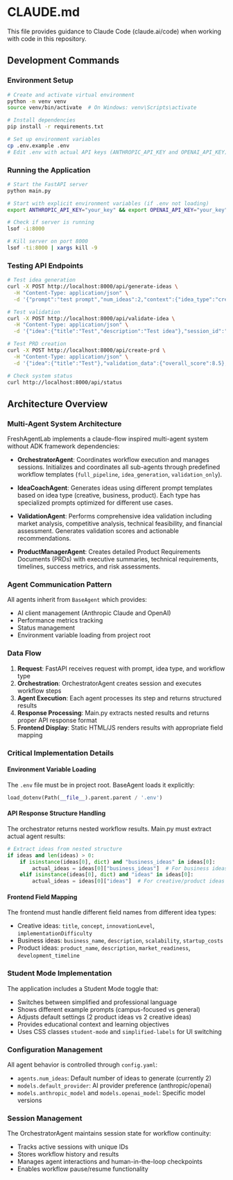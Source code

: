 # CLAUDE.md

This file provides guidance to Claude Code (claude.ai/code) when working with code in this repository.

## Development Commands

### Environment Setup
```bash
# Create and activate virtual environment
python -m venv venv
source venv/bin/activate  # On Windows: venv\Scripts\activate

# Install dependencies
pip install -r requirements.txt

# Set up environment variables
cp .env.example .env
# Edit .env with actual API keys (ANTHROPIC_API_KEY and OPENAI_API_KEY)
```

### Running the Application
```bash
# Start the FastAPI server
python main.py

# Start with explicit environment variables (if .env not loading)
export ANTHROPIC_API_KEY="your_key" && export OPENAI_API_KEY="your_key" && python main.py

# Check if server is running
lsof -i:8000

# Kill server on port 8000
lsof -ti:8000 | xargs kill -9
```

### Testing API Endpoints
```bash
# Test idea generation
curl -X POST http://localhost:8000/api/generate-ideas \
  -H "Content-Type: application/json" \
  -d '{"prompt":"test prompt","num_ideas":2,"context":{"idea_type":"creative"}}'

# Test validation
curl -X POST http://localhost:8000/api/validate-idea \
  -H "Content-Type: application/json" \
  -d '{"idea":{"title":"Test","description":"Test idea"},"session_id":"test123"}'

# Test PRD creation
curl -X POST http://localhost:8000/api/create-prd \
  -H "Content-Type: application/json" \
  -d '{"idea":{"title":"Test"},"validation_data":{"overall_score":8.5},"session_id":"test123"}'

# Check system status
curl http://localhost:8000/api/status
```

## Architecture Overview

### Multi-Agent System Architecture
FreshAgentLab implements a claude-flow inspired multi-agent system without ADK framework dependencies:

- **OrchestratorAgent**: Coordinates workflow execution and manages sessions. Initializes and coordinates all sub-agents through predefined workflow templates (`full_pipeline`, `idea_generation`, `validation_only`).

- **IdeaCoachAgent**: Generates ideas using different prompt templates based on idea type (creative, business, product). Each type has specialized prompts optimized for different use cases.

- **ValidationAgent**: Performs comprehensive idea validation including market analysis, competitive analysis, technical feasibility, and financial assessment. Generates validation scores and actionable recommendations.

- **ProductManagerAgent**: Creates detailed Product Requirements Documents (PRDs) with executive summaries, technical requirements, timelines, success metrics, and risk assessments.

### Agent Communication Pattern
All agents inherit from `BaseAgent` which provides:
- AI client management (Anthropic Claude and OpenAI)
- Performance metrics tracking
- Status management
- Environment variable loading from project root

### Data Flow
1. **Request**: FastAPI receives request with prompt, idea type, and workflow type
2. **Orchestration**: OrchestratorAgent creates session and executes workflow steps
3. **Agent Execution**: Each agent processes its step and returns structured results
4. **Response Processing**: Main.py extracts nested results and returns proper API response format
5. **Frontend Display**: Static HTML/JS renders results with appropriate field mapping

### Critical Implementation Details

#### Environment Variable Loading
The `.env` file must be in project root. BaseAgent loads it explicitly:
```python
load_dotenv(Path(__file__).parent.parent / '.env')
```

#### API Response Structure Handling
The orchestrator returns nested workflow results. Main.py must extract actual agent results:
```python
# Extract ideas from nested structure
if ideas and len(ideas) > 0:
    if isinstance(ideas[0], dict) and "business_ideas" in ideas[0]:
        actual_ideas = ideas[0]["business_ideas"]  # For business ideas
    elif isinstance(ideas[0], dict) and "ideas" in ideas[0]:
        actual_ideas = ideas[0]["ideas"]  # For creative/product ideas
```

#### Frontend Field Mapping
The frontend must handle different field names from different idea types:
- Creative ideas: `title`, `concept`, `innovationLevel`, `implementationDifficulty`
- Business ideas: `business_name`, `description`, `scalability`, `startup_costs`
- Product ideas: `product_name`, `description`, `market_readiness`, `development_timeline`

### Student Mode Implementation
The application includes a Student Mode toggle that:
- Switches between simplified and professional language
- Shows different example prompts (campus-focused vs general)
- Adjusts default settings (2 product ideas vs 2 creative ideas)
- Provides educational context and learning objectives
- Uses CSS classes `student-mode` and `simplified-labels` for UI switching

### Configuration Management
All agent behavior is controlled through `config.yaml`:
- `agents.num_ideas`: Default number of ideas to generate (currently 2)
- `models.default_provider`: AI provider preference (anthropic/openai)
- `models.anthropic_model` and `models.openai_model`: Specific model versions

### Session Management
The OrchestratorAgent maintains session state for workflow continuity:
- Tracks active sessions with unique IDs
- Stores workflow history and results
- Manages agent interactions and human-in-the-loop checkpoints
- Enables workflow pause/resume functionality
